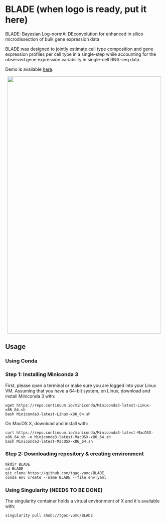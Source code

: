 # BLADE (when logo is ready, put it here)
BLADE: Bayesian Log-normAl DEconvolution for enhanced in silico microdissection of bulk gene expression data

BLADE was designed to jointly estimate cell type composition and gene expression profiles per cell type in a single-step while accounting for the observed gene expression variability in single-cell RNA-seq data. 

Demo is available [here](https://github.com/tgac-vumc/BLADE/blob/master/jupyter/BLADE%20-%20Demo%20script.ipynb).

<p align="center">
  <img width="490" height="820" src="https://github.com/tgac-vumc/BLADE/blob/master/framework.png">
</p>


## Usage

### Using Conda
### Step 1: Installing Miniconda 3
First, please open a terminal or make sure you are logged into your Linux VM. Assuming that you have a 64-bit system, on Linux, download and install Miniconda 3 with:

```
wget https://repo.continuum.io/miniconda/Miniconda3-latest-Linux-x86_64.sh
bash Miniconda3-latest-Linux-x86_64.sh
```
On MacOS X, download and install with:

```
curl https://repo.continuum.io/miniconda/Miniconda3-latest-MacOSX-x86_64.sh -o Miniconda3-latest-MacOSX-x86_64.sh
bash Miniconda3-latest-MacOSX-x86_64.sh
```

### Step 2: Downloading repository & creating environment

```
mkdir BLADE
cd BLADE
git clone https://github.com/tgac-vumc/BLADE
conda env create --name BLADE --file env.yaml
```

### Using Singularity (NEEDS TO BE DONE)

The singularity container holds a virtual environment of X and it's available with:
```
singularity pull shub://tgac-vumc/BLADE
```
